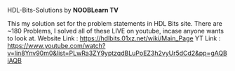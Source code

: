 HDL-Bits-Solutions by **NOOBLearn TV**

This my solution set for the problem statements in HDL Bits site.
There are ~180 Problems, I solved all of these LIVE on youtube, incase anyone wants to look at. 
Website Link : https://hdlbits.01xz.net/wiki/Main_Page
YT Link : https://www.youtube.com/watch?v=lin8Ynv90m0&list=PLwRa3ZY9yptzqdBLuPoEZ3h2vyUr5dCd2&pp=gAQBiAQB




